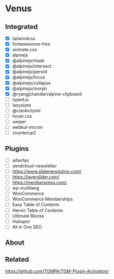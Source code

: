 # Venus

## Integrated

- [x] tailwindcss
- [x] fontawesome-free
- [x] animate.css
- [x] alpinejs
- [x] @alpinejs/mask
- [x] @alpinejs/intersect
- [x] @alpinejs/persist
- [x] @alpinejs/focus
- [x] @alpinejs/collapse
- [x] @alpinejs/morph
- [x] @ryangjchandler/alpine-clipboard
- [ ] typed.js
- [ ] lazysizes
- [ ] @ciar4n/izmir
- [ ] hover.css
- [ ] swiper
- [ ] webkul-micron
- [ ] counterup2

## Plugins

- [ ] aifanfan
- [ ] sendcloud-newsletter
- [ ] https://www.sliderrevolution.com/
- [ ] https://layerslider.com/
- [ ] https://memberpress.com/
- [ ] wp-multilang
- [ ] WooCommerce
- [ ] WooCommerce Memberships
- [ ] Easy Table of Contents
- [ ] Heroic Table of Contents
- [ ] Ultimate Blocks
- [ ] Hubspot
- [ ] All in One SEO

## About

## Related

https://github.com/TGMPA/TGM-Plugin-Activation/
